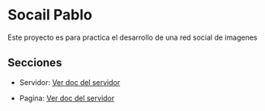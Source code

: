 # Socail Pablo

Este proyecto es para practica el desarrollo de una red social de imagenes

## Secciones
- Servidor: [Ver doc del servidor](service "Ver doc del servidor")

- Pagina: [Ver doc del servidor](page "Ver doc de la pagina")